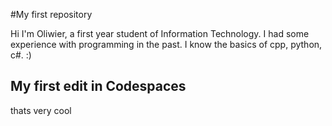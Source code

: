 #My first repository

Hi I'm Oliwier, a first year student of Information Technology. 
I had some experience with programming in the past.
I know the basics of cpp, python, c#.
:)

## My first edit in Codespaces
thats very cool

